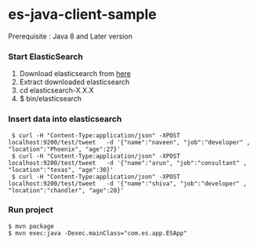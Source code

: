 # es-java-client-sample
 Prerequisite : Java 8 and Later version 

### Start ElasticSearch
1) Download elasticsearch from [here](https://www.elastic.co/downloads/elasticsearch)   
2) Extract downloaded elasticsearch     
3) cd elasticsearch-X.X.X       
4) $ bin/elasticsearch     

### Insert data into elasticsearch
     $ curl -H "Content-Type:application/json" -XPOST localhost:9200/test/tweet   -d '{"name":"naveen", "job":"developer" , "location":"Phoenix", "age":27}'
     $ curl -H "Content-Type:application/json" -XPOST localhost:9200/test/tweet   -d '{"name":"arun", "job":"consultant" , "location":"texas", "age":30}'
     $ curl -H "Content-Type:application/json" -XPOST localhost:9200/test/tweet   -d '{"name":"shiva", "job":"developer" , "location":"chandler", "age":28}'
 

### Run project 
    $ mvn package
    $ mvn exec:java -Dexec.mainClass="com.es.app.ESApp"

